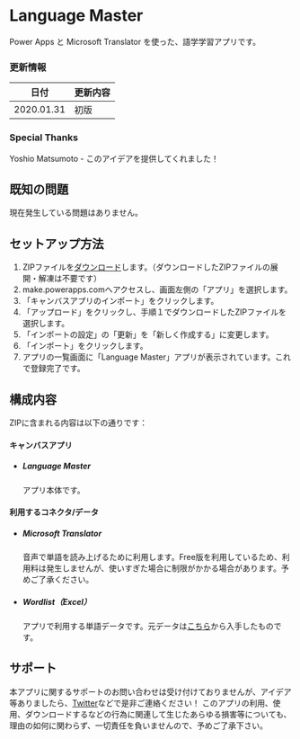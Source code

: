 # Language Master
Power Apps と Microsoft Translator を使った、語学学習アプリです。

### 更新情報
日付 | 更新内容
---|---
2020.01.31 | 初版

### Special Thanks
Yoshio Matsumoto - このアイデアを提供してくれました！

## 既知の問題
現在発生している問題はありません。

## セットアップ方法
1. ZIPファイルを[ダウンロード](https://github.com/taiki-yoshida/powerplatform/blob/master/PowerApps/LanguageMaster/LanguageMaster_1_0_0_0.zip)します。（ダウンロードしたZIPファイルの展開・解凍は不要です）
2. make.powerapps.comへアクセスし、画面左側の「アプリ」を選択します。
3. 「キャンバスアプリのインポート」をクリックします。
4. 「アップロード」をクリックし、手順１でダウンロードしたZIPファイルを選択します。
5. 「インポートの設定」の「更新」を「新しく作成する」に変更します。
6. 「インポート」をクリックします。
7. アプリの一覧画面に「Language Master」アプリが表示されています。これで登録完了です。


## 構成内容
ZIPに含まれる内容は以下の通りです：
    
#### キャンバスアプリ
- ##### Language Master
    アプリ本体です。

#### 利用するコネクタ/データ
- ##### Microsoft Translator
    音声で単語を読み上げるために利用します。Free版を利用しているため、利用料は発生しませんが、使いすぎた場合に制限がかかる場合があります。予めご了承ください。
- ##### Wordlist（Excel）
    アプリで利用する単語データです。元データは[こちら](https://github.com/first20hours/google-10000-english)から入手したものです。

## サポート
本アプリに関するサポートのお問い合わせは受け付けておりませんが、アイデア等ありましたら、[Twitter](https://twitter.com/taikiyoshidajp)などで是非ご連絡ください！
このアプリの利用、使用、ダウンロードするなどの行為に関連して生じたあらゆる損害等についても、理由の如何に関わらず、一切責任を負いませんので、予めご了承下さい。